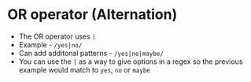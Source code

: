 # OR operator (Alternation)
- The OR operator uses `|`
- Example - `/yes|no/`   
- Can add additonal patterns - `/yes|no|maybe/`
- You can use the `|` as a way to give options in a regex so the previous example would match to `yes`, `no` or `maybe`

